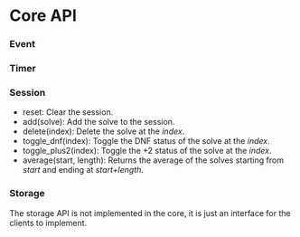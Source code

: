 Core API
========

### Event

### Timer

### Session
- reset: Clear the session.
- add(solve): Add the solve to the session.
- delete(index): Delete the solve at the *index*.
- toggle_dnf(index): Toggle the DNF status of the solve at the *index*.
- toggle_plus2(index): Toggle the +2 status of the solve at the *index*.
- average(start, length): Returns the average of the solves starting from *start* and ending at *start+length*.

### Storage
The storage API is not implemented in the core, it is just an interface for the clients to implement.
